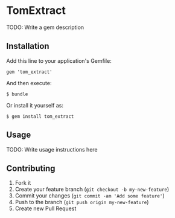 # TomExtract

TODO: Write a gem description

## Installation

Add this line to your application's Gemfile:

    gem 'tom_extract'

And then execute:

    $ bundle

Or install it yourself as:

    $ gem install tom_extract

## Usage

TODO: Write usage instructions here

## Contributing

1. Fork it
2. Create your feature branch (`git checkout -b my-new-feature`)
3. Commit your changes (`git commit -am 'Add some feature'`)
4. Push to the branch (`git push origin my-new-feature`)
5. Create new Pull Request
